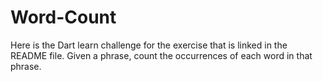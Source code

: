 # Word-Count
Here is the Dart learn challenge for the exercise that is linked in the README file. Given a phrase, count the occurrences of each word in that phrase.

